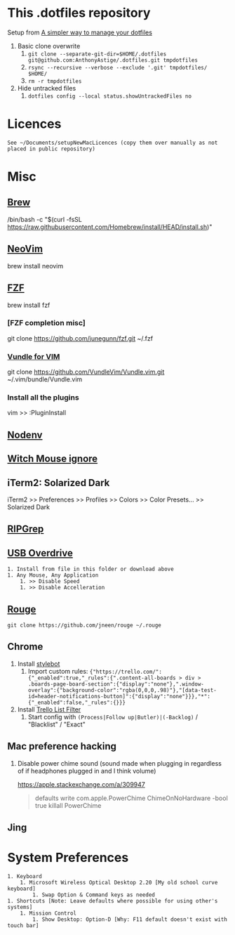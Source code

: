 # This .dotfiles repository

Setup from [A simpler way to manage your dotfiles](https://www.anand-iyer.com/blog/2018/a-simpler-way-to-manage-your-dotfiles.html)

1. Basic clone overwrite
	1. `git clone --separate-git-dir=$HOME/.dotfiles git@github.com:AnthonyAstige/.dotfiles.git tmpdotfiles`
	1. `rsync --recursive --verbose --exclude '.git' tmpdotfiles/ $HOME/`
	1. `rm -r tmpdotfiles`
1. Hide untracked files
	1. `dotfiles config --local status.showUntrackedFiles no`

# Licences
    See ~/Documents/setupNewMacLicences (copy them over manually as not placed in public repository)

# Misc

## [Brew](https://brew.sh/)

/bin/bash -c "$(curl -fsSL https://raw.githubusercontent.com/Homebrew/install/HEAD/install.sh)"

## [NeoVim](https://github.com/neovim/neovim/wiki/Installing-Neovim)

brew install neovim

## [FZF](https://github.com/junegunn/fzf)

brew install fzf

### [FZF completion misc]

git clone https://github.com/junegunn/fzf.git ~/.fzf

### [Vundle for VIM](https://github.com/VundleVim/Vundle.vim)

git clone https://github.com/VundleVim/Vundle.vim.git ~/.vim/bundle/Vundle.vim

### Install all the plugins

vim >> :PluginInstall

## [Nodenv](https://github.com/nodenv/nodenv#installation)

## [Witch Mouse ignore](https://manytricks.com/osticket/kb/faq.php?id=109)

## iTerm2: Solarized Dark

iTerm2 >> Preferences >> Profiles >> Colors >> Color Presets... >> Solarized Dark

## [RIPGrep](https://github.com/BurntSushi/ripgrep#installation)

## [USB Overdrive](http://www.usboverdrive.com/USBOverdrive/Download.html)

    1. Install from file in this folder or download above
    1. Any Mouse, Any Application
        1. >> Disable Speed
        1. >> Disable Accelleration

## [Rouge](https://github.com/jneen/rouge)
    git clone https://github.com/jneen/rouge ~/.rouge

## Chrome

1. Install [stylebot](https://chrome.google.com/webstore/detail/stylebot/oiaejidbmkiecgbjeifoejpgmdaleoha)
    1. Import custom rules: `{"https://trello.com/":{"_enabled":true,"_rules":{".content-all-boards > div > .boards-page-board-section":{"display":"none"},".window-overlay":{"background-color":"rgba(0,0,0,.98)"},"[data-test-id=header-notifications-button]":{"display":"none"}}},"*":{"_enabled":false,"_rules":{}}}`
1. Install [Trello List Filter](https://chrome.google.com/webstore/detail/trello-list-filter/nejmlobcaghdppkjgihmmeigobhgecnn/related?hl=en)
    1. Start config with `(Process|Follow up|Butler)|(-Backlog)` / "Blacklist" / "Exact"

## Mac preference hacking

1. Disable power chime sound (sound made when plugging in regardless of if headphones plugged in and I think volume)

    https://apple.stackexchange.com/a/309947

    > defaults write com.apple.PowerChime ChimeOnNoHardware -bool true
    > killall PowerChime

## Jing

# System Preferences

	1. Keyboard
        1. Microsoft Wireless Optical Desktop 2.20 [My old school curve keyboard]
            1. Swap Option & Command keys as needed
	1. Shortcuts [Note: Leave defaults where possible for using other's systems]
        1. Mission Control
            1. Show Desktop: Option-D [Why: F11 default doesn't exist with touch bar]
